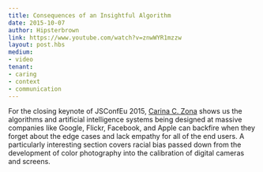 ```yaml
---
title: Consequences of an Insightful Algorithm
date: 2015-10-07
author: Hipsterbrown
link: https://www.youtube.com/watch?v=znwWYR1mzzw
layout: post.hbs
medium:
- video
tenant:
- caring
- context
- communication
---
```


For the closing keynote of JSConfEu 2015, [Carina C. Zona](https://twitter.com/cczona) shows us the algorithms and artificial intelligence systems being designed at massive companies like Google, Flickr, Facebook, and Apple can backfire when they forget about the edge cases and lack empathy for all of the end users. A particularly interesting section covers racial bias passed down from the development of color photography into the calibration of digital cameras and screens.
